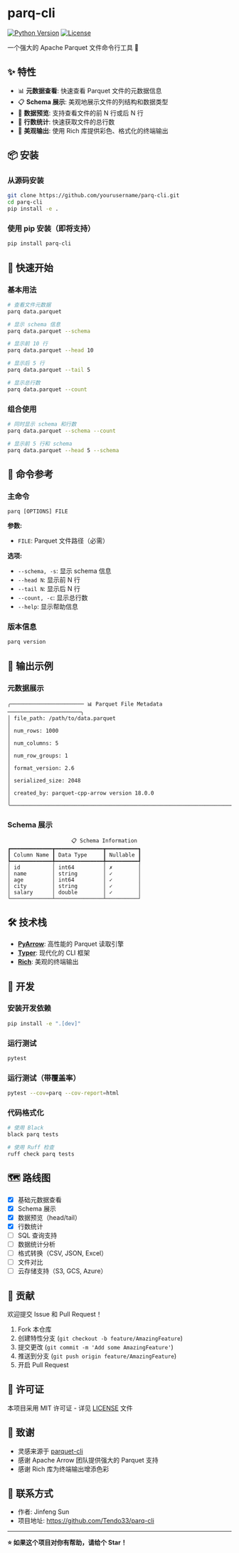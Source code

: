 # parq-cli

[![Python Version](https://img.shields.io/badge/python-3.9%2B-blue.svg)](https://www.python.org/downloads/)
[![License](https://img.shields.io/badge/license-MIT-green.svg)](LICENSE)

一个强大的 Apache Parquet 文件命令行工具 🚀

## ✨ 特性

- 📊 **元数据查看**: 快速查看 Parquet 文件的元数据信息
- 📋 **Schema 展示**: 美观地展示文件的列结构和数据类型
- 👀 **数据预览**: 支持查看文件的前 N 行或后 N 行
- 🔢 **行数统计**: 快速获取文件的总行数
- 🎨 **美观输出**: 使用 Rich 库提供彩色、格式化的终端输出

## 📦 安装

### 从源码安装

```bash
git clone https://github.com/yourusername/parq-cli.git
cd parq-cli
pip install -e .
```

### 使用 pip 安装（即将支持）

```bash
pip install parq-cli
```

## 🚀 快速开始

### 基本用法

```bash
# 查看文件元数据
parq data.parquet

# 显示 schema 信息
parq data.parquet --schema

# 显示前 10 行
parq data.parquet --head 10

# 显示后 5 行
parq data.parquet --tail 5

# 显示总行数
parq data.parquet --count
```

### 组合使用

```bash
# 同时显示 schema 和行数
parq data.parquet --schema --count

# 显示前 5 行和 schema
parq data.parquet --head 5 --schema
```

## 📖 命令参考

### 主命令

```
parq [OPTIONS] FILE
```

**参数:**
- `FILE`: Parquet 文件路径（必需）

**选项:**
- `--schema, -s`: 显示 schema 信息
- `--head N`: 显示前 N 行
- `--tail N`: 显示后 N 行
- `--count, -c`: 显示总行数
- `--help`: 显示帮助信息

### 版本信息

```bash
parq version
```

## 🎨 输出示例

### 元数据展示

```
╭─────────────────────── 📊 Parquet File Metadata ───────────────────────╮
│ file_path: /path/to/data.parquet                                       │
│ num_rows: 1000                                                         │
│ num_columns: 5                                                         │
│ num_row_groups: 1                                                      │
│ format_version: 2.6                                                    │
│ serialized_size: 2048                                                  │
│ created_by: parquet-cpp-arrow version 18.0.0                          │
╰────────────────────────────────────────────────────────────────────────╯
```

### Schema 展示

```
                    📋 Schema Information
┏━━━━━━━━━━━━━┳━━━━━━━━━━━━━━━┳━━━━━━━━━━┓
┃ Column Name ┃ Data Type     ┃ Nullable ┃
┡━━━━━━━━━━━━━╇━━━━━━━━━━━━━━━╇━━━━━━━━━━┩
│ id          │ int64         │ ✗        │
│ name        │ string        │ ✓        │
│ age         │ int64         │ ✓        │
│ city        │ string        │ ✓        │
│ salary      │ double        │ ✓        │
└─────────────┴───────────────┴──────────┘
```

## 🛠️ 技术栈

- **[PyArrow](https://arrow.apache.org/docs/python/)**: 高性能的 Parquet 读取引擎
- **[Typer](https://typer.tiangolo.com/)**: 现代化的 CLI 框架
- **[Rich](https://rich.readthedocs.io/)**: 美观的终端输出

## 🧪 开发

### 安装开发依赖

```bash
pip install -e ".[dev]"
```

### 运行测试

```bash
pytest
```

### 运行测试（带覆盖率）

```bash
pytest --cov=parq --cov-report=html
```

### 代码格式化

```bash
# 使用 Black
black parq tests

# 使用 Ruff 检查
ruff check parq tests
```

## 🗺️ 路线图

- [x] 基础元数据查看
- [x] Schema 展示
- [x] 数据预览（head/tail）
- [x] 行数统计
- [ ] SQL 查询支持
- [ ] 数据统计分析
- [ ] 格式转换（CSV, JSON, Excel）
- [ ] 文件对比
- [ ] 云存储支持（S3, GCS, Azure）

## 🤝 贡献

欢迎提交 Issue 和 Pull Request！

1. Fork 本仓库
2. 创建特性分支 (`git checkout -b feature/AmazingFeature`)
3. 提交更改 (`git commit -m 'Add some AmazingFeature'`)
4. 推送到分支 (`git push origin feature/AmazingFeature`)
5. 开启 Pull Request

## 📄 许可证

本项目采用 MIT 许可证 - 详见 [LICENSE](LICENSE) 文件

## 🙏 致谢

- 灵感来源于 [parquet-cli](https://github.com/chhantyal/parquet-cli)
- 感谢 Apache Arrow 团队提供强大的 Parquet 支持
- 感谢 Rich 库为终端输出增添色彩

## 📮 联系方式

- 作者: Jinfeng Sun
- 项目地址: https://github.com/Tendo33/parq-cli

---

**⭐ 如果这个项目对你有帮助，请给个 Star！**
